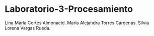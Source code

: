 # Laboratorio-3-Procesamiento  
Lina María Cortes Almonacid. 
María Alejandra Torres Cárdenas. 
Silvia Lorena Vargas Rueda.
